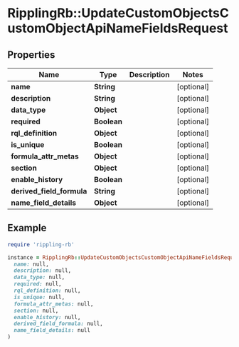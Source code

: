 # RipplingRb::UpdateCustomObjectsCustomObjectApiNameFieldsRequest

## Properties

| Name | Type | Description | Notes |
| ---- | ---- | ----------- | ----- |
| **name** | **String** |  | [optional] |
| **description** | **String** |  | [optional] |
| **data_type** | **Object** |  | [optional] |
| **required** | **Boolean** |  | [optional] |
| **rql_definition** | **Object** |  | [optional] |
| **is_unique** | **Boolean** |  | [optional] |
| **formula_attr_metas** | **Object** |  | [optional] |
| **section** | **Object** |  | [optional] |
| **enable_history** | **Boolean** |  | [optional] |
| **derived_field_formula** | **String** |  | [optional] |
| **name_field_details** | **Object** |  | [optional] |

## Example

```ruby
require 'rippling-rb'

instance = RipplingRb::UpdateCustomObjectsCustomObjectApiNameFieldsRequest.new(
  name: null,
  description: null,
  data_type: null,
  required: null,
  rql_definition: null,
  is_unique: null,
  formula_attr_metas: null,
  section: null,
  enable_history: null,
  derived_field_formula: null,
  name_field_details: null
)
```

